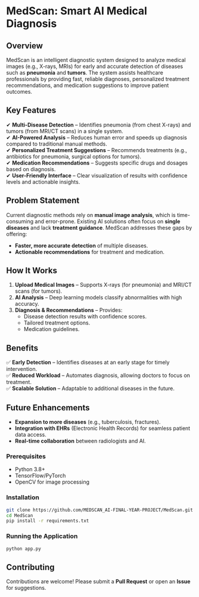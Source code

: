 # MedScan: Smart AI Medical Diagnosis  

## Overview  
MedScan is an intelligent diagnostic system designed to analyze medical images (e.g., X-rays, MRIs) for early and accurate detection of diseases such as **pneumonia** and **tumors**. The system assists healthcare professionals by providing fast, reliable diagnoses, personalized treatment recommendations, and medication suggestions to improve patient outcomes.  

## Key Features  
✔ **Multi-Disease Detection** – Identifies pneumonia (from chest X-rays) and tumors (from MRI/CT scans) in a single system.  
✔ **AI-Powered Analysis** – Reduces human error and speeds up diagnosis compared to traditional manual methods.  
✔ **Personalized Treatment Suggestions** – Recommends treatments (e.g., antibiotics for pneumonia, surgical options for tumors).  
✔ **Medication Recommendations** – Suggests specific drugs and dosages based on diagnosis.  
✔ **User-Friendly Interface** – Clear visualization of results with confidence levels and actionable insights.  

## Problem Statement  
Current diagnostic methods rely on **manual image analysis**, which is time-consuming and error-prone. Existing AI solutions often focus on **single diseases** and lack **treatment guidance**. MedScan addresses these gaps by offering:  
- **Faster, more accurate detection** of multiple diseases.  
- **Actionable recommendations** for treatment and medication.  

## How It Works  
1. **Upload Medical Images** – Supports X-rays (for pneumonia) and MRI/CT scans (for tumors).  
2. **AI Analysis** – Deep learning models classify abnormalities with high accuracy.  
3. **Diagnosis & Recommendations** – Provides:  
   - Disease detection results with confidence scores.  
   - Tailored treatment options.  
   - Medication guidelines.  

## Benefits  
✅ **Early Detection** – Identifies diseases at an early stage for timely intervention.  
✅ **Reduced Workload** – Automates diagnosis, allowing doctors to focus on treatment.  
✅ **Scalable Solution** – Adaptable to additional diseases in the future.  

## Future Enhancements  
- **Expansion to more diseases** (e.g., tuberculosis, fractures).  
- **Integration with EHRs** (Electronic Health Records) for seamless patient data access.  
- **Real-time collaboration** between radiologists and AI.  


### Prerequisites  
- Python 3.8+  
- TensorFlow/PyTorch  
- OpenCV for image processing  

### Installation  
```bash  
git clone https://github.com/MEDSCAN_AI-FINAL-YEAR-PROJECT/MedScan.git  
cd MedScan  
pip install -r requirements.txt  
```  

### Running the Application  
```bash  
python app.py  
```  

## Contributing  
Contributions are welcome! Please submit a **Pull Request** or open an **Issue** for suggestions.  

